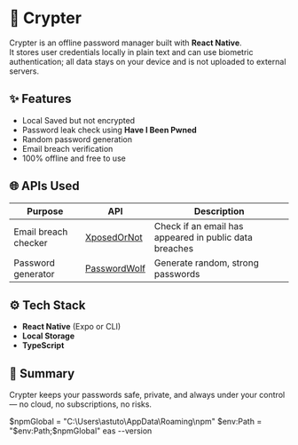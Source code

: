 # 🔐 Crypter

Crypter is an offline password manager built with **React Native**.  
It stores user credentials locally in plain text and can use biometric authentication; all data stays on your device and is not uploaded to external servers.

## ✨ Features

- Local Saved but not encrypted
- Password leak check using **Have I Been Pwned**
- Random password generation
- Email breach verification
- 100% offline and free to use

## 🌐 APIs Used

| Purpose              | API                                            | Description                                            |
| -------------------- | ---------------------------------------------- | ------------------------------------------------------ |
| Email breach checker | [XposedOrNot](https://xposedornot.com/api_doc) | Check if an email has appeared in public data breaches |
| Password generator   | [PasswordWolf](https://passwordwolf.com/api/)  | Generate random, strong passwords                      |

## ⚙️ Tech Stack

- **React Native** (Expo or CLI)
- **Local Storage**
- **TypeScript**

## 🚀 Summary

Crypter keeps your passwords safe, private, and always under your control — no cloud, no subscriptions, no risks.

$npmGlobal = "C:\Users\astuto\AppData\Roaming\npm"
$env:Path = "$env:Path;$npmGlobal"
eas --version
